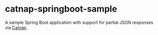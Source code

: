 catnap-springboot-sample
===
A sample Spring Boot application with support for partial JSON responses via [Catnap](https://github.com/gregwhitaker/catnap).
